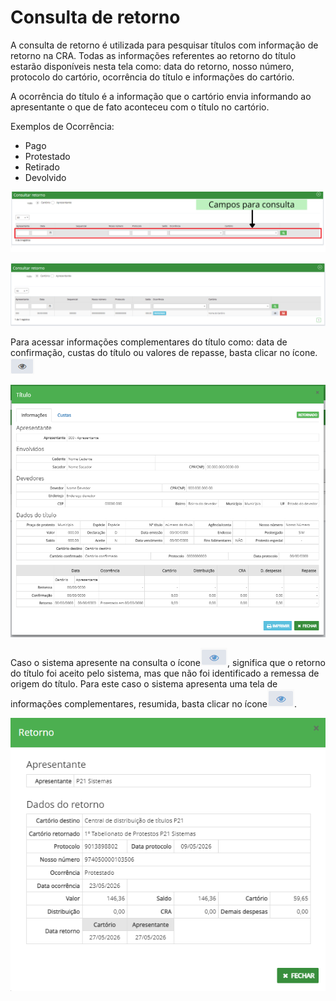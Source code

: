 # Consulta de retorno

A consulta de retorno é utilizada para pesquisar títulos com informação de retorno na CRA. Todas as informações referentes ao retorno do título estarão disponíveis nesta tela como: data do retorno, nosso número, protocolo do cartório, ocorrência do título e informações do cartório.

A ocorrência do título é a informação que o cartório envia informando ao apresentante o que de fato aconteceu com o título no cartório.

Exemplos de Ocorrência:

* Pago
* Protestado
* Retirado
* Devolvido

![](<../../.gitbook/assets/Campos para consulta (2).png>)

![](<../../.gitbook/assets/Campos para consulta (3).png>)

Para acessar informações complementares do título como: data de confirmação, custas do título ou valores de repasse, basta clicar no ícone. <img src="../../.gitbook/assets/image (26) (1) (1) (1).png" alt="" data-size="line">

![](<../../.gitbook/assets/image (3) (1).png>)

Caso o sistema apresente na consulta o ícone<img src="../../.gitbook/assets/image (11) (4).png" alt="" data-size="line">, significa que o retorno do título foi aceito pelo sistema, mas que não foi identificado a remessa de origem do título. Para este caso o sistema apresenta uma tela de informações complementares, resumida, basta clicar no ícone<img src="../../.gitbook/assets/image (34) (1) (1).png" alt="" data-size="line">.

![](<../../.gitbook/assets/image (2) (1).png>)
